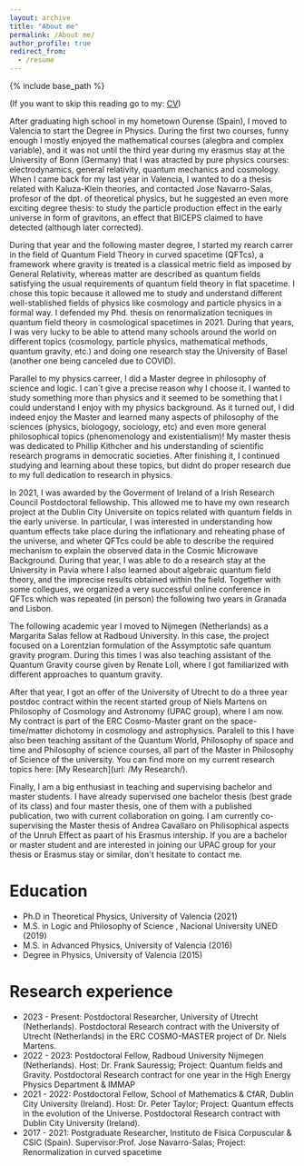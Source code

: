 ```yaml
---
layout: archive
title: "About me"
permalink: /About me/
author_profile: true
redirect_from:
  - /resume
---
```


{% include base_path %}

(If you want to skip this reading go to my: [CV](CV.pdf))

After graduating high school in my hometown Ourense (Spain), I moved to Valencia to start the Degree in Physics. During the first two courses, funny enough I mostly enjoyed the mathematical courses (alegbra and complex variable), and it was not until the third year during my erasmus stay at the University of Bonn (Germany) that I was atracted by pure physics courses: electrodynamics, general relativity, quantum mechanics and cosmology. When I came back for my last year in Valencia, I wanted to do a thesis related with Kaluza-Klein theories, and contacted Jose Navarro-Salas, profesor of the dpt. of theoretical physics, but he suggested an even more exciting degree thesis: to study the particle production effect in the early universe in form of gravitons, an effect that BICEPS claimed to have detected (although later corrected). 

During that year and the following master degree, I started my rearch carrer in the field of Quantum Field Theory in curved spacetime (QFTcs), a framework where gravity is treated is a classical metric field as imposed by General Relativity, whereas matter are described as quantum fields satisfying the usual requirements of quantum field theory in flat spacetime. I chose this topic because it allowed me to study and understand different well-stablished fields of physics like cosmology and particle physics in a formal way. I defended my Phd. thesis on renormalization tecniques in quantum field theory in cosmological spacetimes in 2021. During that years, I was very lucky to be able to attend many schools around the world on different topics (cosmology, particle physics, mathematical methods, quantum gravity, etc.) and doing one research stay the University of Basel (another one being canceled due to COVID). 

Parallel to my physics carreer, I did a Master degree in philosophy of science and logic. I can´t give a precise reason why I choose it. I wanted to study something more than physics and it seemed to be something that I could understand I enjoy with my physics background. As it turned out, I did indeed enjoy the Master and learned many aspects of philosophy of the sciences (physics, biologogy, sociology, etc) and even more general philosophical topics (phenomenology and existentialism)! My master thesis was dedicated to Phillip Kithcher and his understanding of scientific research programs in democratic societies.  After finishing it, I continued studying and learning about these topics, but didnt do proper research due to my full dedication to research in physics. 

In 2021, I was awarded by the Goverment of Ireland of a Irish Research Council Postdoctoral fellowship. This allowed me to have my own research project at the Dublin City Universite on topics related with quantum fields in the early universe. In particular, I was interested in understanding how quantum effects take place during the inflationary and reheating phase of the universe, and wheter QFTcs could be able to describe the required mechanism to explain the observed data in the Cosmic Microwave Background. During that year, I was able to do a research stay at the University in Pavia where I also learned about algebraic quantum field theory, and the imprecise results obtained within the field. Together with some collegues, we organized a very successful online conference in QFTcs which was repeated (in person) the following two years in Granada and Lisbon. 

The following academic year I moved to Nijmegen (Netherlands) as a Margarita Salas fellow at Radboud University. In this case, the project focused on a Lorentzian formulation of the Assymptotic safe quantum gravity program. During this times I was also teaching assistant of the Quantum Gravity course given by Renate Loll, where I got familiarized with different approaches to quantum gravity. 

After that year, I got an offer of the University of Utrecht to do a three year postdoc contract within the recent started group of Niels Martens on Philosophy of Cosmology and Astronomy (UPAC group), where I am now. My contract is part of the ERC Cosmo-Master grant on the space-time/matter dichotomy in cosmology and astrophysics. Paralell to this I have also been teaching assitant of the Quantum World, Philosophy of space and time and Philosophy of science courses, all part of the Master in Philosophy of Science of the university. You can find more on my current research topics here: [My Research](url: /My Research/).

Finally, I am a big enthusiast in teaching and supervising bachelor and master students. I have already supervised one bachelor thesis (best grade of its class) and four master thesis, one of them with a published publication, two with current collaboration on going. I am currently co-supervising the Master thesis of Andrea Cavallaro on Philisophical aspects of the Unruh Effect as paart of his Erasmus intership. If you are a bachelor or master student and are interested in joining our UPAC group for your thesis or Erasmus stay or similar, don't hesitate to contact me. 






Education
======
* Ph.D in Theoretical Physics, University of Valencia (2021) 
* M.S. in Logic and Philosophy of Science , Nacional University UNED (2019)
* M.S. in Advanced Physics, University of Valencia (2016)
* Degree in Physics, University of Valencia (2015)

Research experience
======
* 2023 - Present: Postdoctoral Researcher, University of Utrecht (Netherlands).
Postdoctoral Research contract with the University of Utrecht (Netherlands) in the ERC COSMO-MASTER project of Dr. Niels Martens.
* 2022 - 2023: Postdoctoral Fellow, Radboud University Nijmegen (Netherlands).
Host: Dr. Frank Sauressig; Project: Quantum fields and Gravity.
Postdoctoral Research contract for one year in the High Energy Physics Department & IMMAP
* 2021 - 2022: Postdoctoral Fellow, School of Mathematics & CfAR, Dublin City University (Ireland).
Host: Dr. Peter Taylor; Project: Quantum effects in the evolution of the Universe.
Postdoctoral Research contract with Dublin City University (Ireland).
* 2017 - 2021: Postgraduate Researcher, Instituto de Física Corpuscular & CSIC (Spain).
Supervisor:Prof. Jose Navarro-Salas; Project: Renormalization in curved spacetime
  



